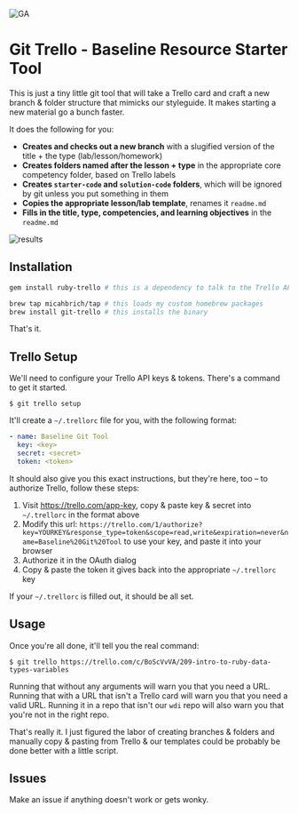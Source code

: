 ![GA](https://camo.githubusercontent.com/6ce15b81c1f06d716d753a61f5db22375fa684da/68747470733a2f2f67612d646173682e73332e616d617a6f6e6177732e636f6d2f70726f64756374696f6e2f6173736574732f6c6f676f2d39663838616536633963333837313639306533333238306663663535376633332e706e67)
# Git Trello - Baseline Resource Starter Tool

This is just a tiny little git tool that will take a Trello card and craft a new branch & folder structure that mimicks our styleguide. It makes starting a new material go a bunch faster.

It does the following for you:

- **Creates and checks out a new branch** with a slugified version of the title + the type (lab/lesson/homework)
- **Creates folders named after the lesson + type** in the appropriate core competency folder, based on Trello labels
- **Creates `starter-code` and `solution-code` folders**, which will be ignored by git unless you put something in them
- **Copies the appropriate lesson/lab template**, renames it `readme.md`
- **Fills in the title, type, competencies, and learning objectives** in the `readme.md`

![results](https://cloud.githubusercontent.com/assets/25366/8445587/f9ae1cdc-1f53-11e5-99fd-b80a37f688aa.png)

## Installation

```bash
gem install ruby-trello # this is a dependency to talk to the Trello API

brew tap micahbrich/tap # this loads my custom homebrew packages
brew install git-trello # this installs the binary
```

That's it.

## Trello Setup

We'll need to configure your Trello API keys & tokens. There's a command to get it started.
```shell
$ git trello setup
```

It'll create a `~/.trellorc` file for you, with the following format:

```yaml
- name: Baseline Git Tool
  key: <key>
  secret: <secret>
  token: <token>
```

It should also give you this exact instructions, but they're here, too – to authorize Trello, follow these steps:

1. Visit https://trello.com/app-key, copy & paste key & secret into `~/.trellorc` in the format above
2. Modify this url: 
``https://trello.com/1/authorize?key=YOURKEY&response_type=token&scope=read,write&expiration=never&name=Baseline%20Git%20Tool`` to use your key, and paste it into your browser
3. Authorize it in the OAuth dialog
4. Copy & paste the token it gives back into the appropriate `~/.trellorc` key

If your `~/.trellorc` is filled out, it should be all set.

## Usage

Once you're all done, it'll tell you the real command:

```
$ git trello https://trello.com/c/BoScVvVA/209-intro-to-ruby-data-types-variables
```

Running that without any arguments will warn you that you need a URL. Running that with a URL that isn't a Trello card will warn you that you need a valid URL. Running it in a repo that isn't our `wdi` repo will also warn you that you're not in the right repo.

That's really it. I just figured the labor of creating branches & folders and manually copy & pasting from Trello & our templates could be probably be done better with a little script.

## Issues

Make an issue if anything doesn't work or gets wonky.
